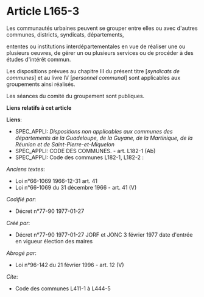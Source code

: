 # Article L165-3

Les communautés urbaines peuvent se grouper entre elles ou avec d'autres communes, districts, syndicats, départements,

ententes ou institutions interdépartementales en vue de réaliser une ou plusieurs oeuvres, de gérer un ou plusieurs services
ou de procéder à des études d'intérêt commun. 

Les dispositions prévues au chapitre III du présent titre [*syndicats de communes*] et au livre IV [*personnel communal*]
sont applicables aux groupements ainsi réalisés. 

Les séances du comité du groupement sont publiques.

**Liens relatifs à cet article**

**Liens**:

  - SPEC_APPLI: *Dispositions non applicables aux communes des départements de la Guadeloupe, de la Guyane, de la Martinique, de la Réunion et de Saint-Pierre-et-Miquelon*
  - SPEC_APPLI: CODE DES COMMUNES. - art. L182-1 (Ab)
  - SPEC_APPLI: Code des communes L182-1, L182-2 :

_Anciens textes_:

  - Loi n°66-1069 1966-12-31 art. 41
  - Loi n°66-1069 du 31 décembre 1966 - art. 41 (V)

_Codifié par_:

  - Décret n°77-90 1977-01-27

_Créé par_:

  - Décret n°77-90 1977-01-27 JORF et JONC 3 février 1977 date d'entrée en vigueur élection des maires

_Abrogé par_:

  - Loi n°96-142 du 21 février 1996 - art. 12 (V)

_Cite_:

  - Code des communes L411-1 à L444-5

